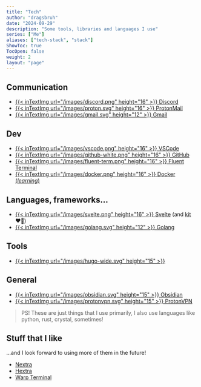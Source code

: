 ```yaml
---
title: "Tech"
author: "dragsbruh"
date: "2024-09-29"
description: "Some tools, libraries and languages I use"
series: ["Me"]
aliases: ["tech-stack", "stack"]
ShowToc: true
TocOpen: false
weight: 2
layout: "page"
---
```


## Communication

- [{{< inTextImg url="/images/discord.png" height="16" >}} Discord](https://discord.com/)
- [{{< inTextImg url="/images/proton.svg" height="16" >}} ProtonMail](https://proton.me/mail)
- [{{< inTextImg url="/images/gmail.svg" height="12" >}} Gmail](https://gmail.com/)

## Dev

- [{{< inTextImg url="/images/vscode.png" height="16" >}} VSCode](https://code.visualstudio.com/)
- [{{< inTextImg url="/images/github-white.png" height="16" >}} GitHub](https://github.com/)
- [{{< inTextImg url="/images/fluent-term.png" height="16" >}} Fluent Terminal](https://github.com/felixse/FluentTerminal)
- [{{< inTextImg url="/images/docker.png" height="16" >}} Docker (_learning_)](https://www.docker.com/)

## Languages, frameworks...

- [{{< inTextImg url="/images/svelte.png" height="16" >}} Svelte](https://svelte.dev/) (and [kit](https://kit.svelte.dev/) ❤️‍🔥)
- [{{< inTextImg url="/images/golang.svg" height="12" >}} Golang](https://go.dev/)

## Tools

- [{{< inTextImg url="/images/hugo-wide.svg" height="15" >}}](https://gohugo.io/)

## General

- [{{< inTextImg url="/images/obsidian.svg" height="15" >}} Obsidian](https://obsidian.md)
- [{{< inTextImg url="/images/protonvpn.svg" height="15" >}} ProtonVPN](https://protonvpn.com)


> PS! These are just things that I use primarily, I also use languages like python, rust, crystal, sometimes!

## Stuff that I like

...and I look forward to using more of them in the future!

- [Nextra](https://nextra.site/)
- [Hextra](https://imfing.github.io/hextra/)
- [Warp Terminal](https://warp.dev/)
